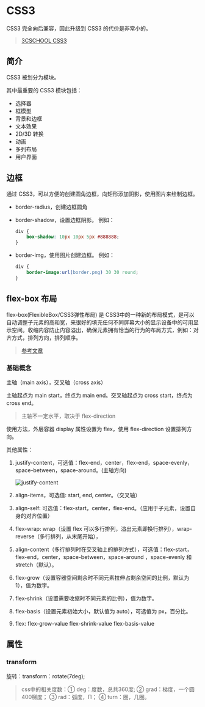 # CSS3

CSS3 完全向后兼容，因此升级到 CSS3 的代价是非常小的。

> [3CSCHOOL CSS3](http://www.w3school.com.cn/css3/css3_border.asp)

## 简介

CSS3 被划分为模块。

其中最重要的 CSS3 模块包括：

- 选择器
- 框模型
- 背景和边框
- 文本效果
- 2D/3D 转换
- 动画
- 多列布局
- 用户界面

## 边框

通过 CSS3，可以方便的创建圆角边框，向矩形添加阴影，使用图片来绘制边框。

- border-radius，创建边框圆角

- border-shadow，设置边框阴影。
    例如：
    ```css
    div {
        box-shadow: 10px 10px 5px #888888;
    }
    ```
- border-img，使用图片创建边框。
    例如：
    ```css
    div {
        border-image:url(border.png) 30 30 round;
    }
    ```

## 


## flex-box 布局

flex-box(FlexibleBox/CSS3弹性布局) 是  CSS3中的一种新的布局模式，是可以自动调整子元素的高和宽，来很好的填充任何不同屏幕大小的显示设备中的可用显示空间。收缩内容防止内容溢出，确保元素拥有恰当的行为的布局方式，例如：对齐方式，排列方向，排列顺序。

> [参考文章](http://www.css88.com/archives/7760)

### 基础概念

主轴（main axis），交叉轴（cross axis）

主轴起点为 main start，终点为 main end。交叉轴起点为 cross start，终点为 cross end。

> 主轴不一定水平，取决于 flex-direction 

使用方法，外层容器 display 属性设置为 flex，使用 flex-direction 设置排列方向。

其他属性：

1. justify-content，可选值：flex-end，center，flex-end，space-evenly，space-between，space-around。(主轴方向)

    ![justify-content](https://img.zhekoustore.cn/upload/1810/8750b21d0be5b71f.png)

2. align-items，可选值: start, end, center。（交叉轴）

3. align-self: 可选值：flex-start，center，flex-end。（应用于子元素，设置自身的对齐位置）

4. flex-wrap: wrap（设置 flex 可以多行排列，溢出元素即换行排列），wrap-reverse（多行排列，从末尾开始），

5. align-content（多行排列时在交叉轴上的排列方式），可选值：flex-start，flex-end，center，space-between，space-around ，space-evenly 和 stretch（默认）。

6. flex-grow（设置容器空间剩余时不同元素拉伸占剩余空间的比例，默认为1），值为数字。

7. flex-shrink（设置需要收缩时不同元素的比例），值为数字。

8. flex-basis（设置元素初始大小，默认值为 auto），可选值为 px，百分比。

9. flex: flex-grow-value flex-shrink-value flex-basis-value

## 属性

### transform

旋转：transform：rotate(7deg);

> css中的相关度数：① deg：度数，总共360度; ② grad：梯度，一个圆400梯度； ③ rad：弧度，Π； ④ turn：圈，几圈。